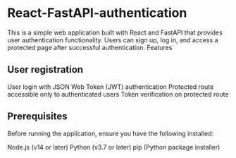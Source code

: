 # React-FastAPI-authentication
This is a simple web application built with React and FastAPI that provides user authentication functionality. Users can sign up, log in, and access a protected page after successful authentication.
Features

## User registration
User login with JSON Web Token (JWT) authentication
Protected route accessible only to authenticated users
Token verification on protected route

## Prerequisites
Before running the application, ensure you have the following installed:

Node.js (v14 or later)
Python (v3.7 or later)
pip (Python package installer)
